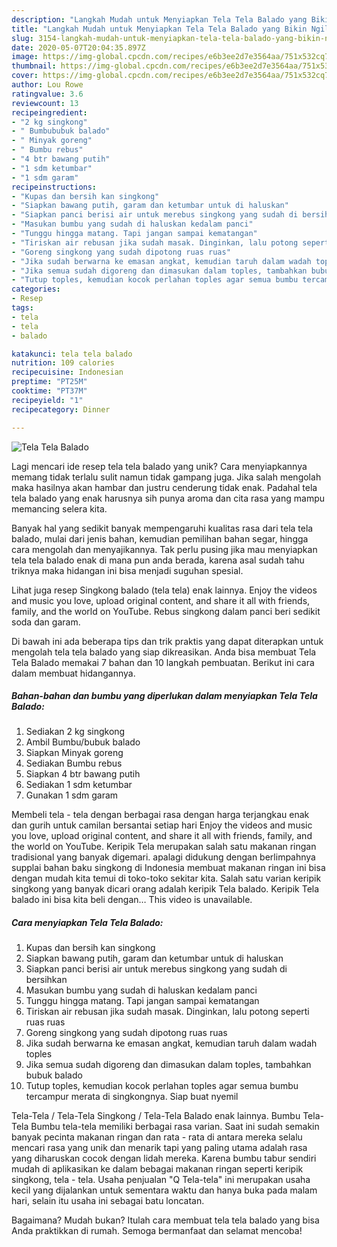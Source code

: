 ```yaml
---
description: "Langkah Mudah untuk Menyiapkan Tela Tela Balado yang Bikin Ngiler"
title: "Langkah Mudah untuk Menyiapkan Tela Tela Balado yang Bikin Ngiler"
slug: 3154-langkah-mudah-untuk-menyiapkan-tela-tela-balado-yang-bikin-ngiler
date: 2020-05-07T20:04:35.897Z
image: https://img-global.cpcdn.com/recipes/e6b3ee2d7e3564aa/751x532cq70/tela-tela-balado-foto-resep-utama.jpg
thumbnail: https://img-global.cpcdn.com/recipes/e6b3ee2d7e3564aa/751x532cq70/tela-tela-balado-foto-resep-utama.jpg
cover: https://img-global.cpcdn.com/recipes/e6b3ee2d7e3564aa/751x532cq70/tela-tela-balado-foto-resep-utama.jpg
author: Lou Rowe
ratingvalue: 3.6
reviewcount: 13
recipeingredient:
- "2 kg singkong"
- " Bumbububuk balado"
- " Minyak goreng"
- " Bumbu rebus"
- "4 btr bawang putih"
- "1 sdm ketumbar"
- "1 sdm garam"
recipeinstructions:
- "Kupas dan bersih kan singkong"
- "Siapkan bawang putih, garam dan ketumbar untuk di haluskan"
- "Siapkan panci berisi air untuk merebus singkong yang sudah di bersihkan"
- "Masukan bumbu yang sudah di haluskan kedalam panci"
- "Tunggu hingga matang. Tapi jangan sampai kematangan"
- "Tiriskan air rebusan jika sudah masak. Dinginkan, lalu potong seperti ruas ruas"
- "Goreng singkong yang sudah dipotong ruas ruas"
- "Jika sudah berwarna ke emasan angkat, kemudian taruh dalam wadah toples"
- "Jika semua sudah digoreng dan dimasukan dalam toples, tambahkan bubuk balado"
- "Tutup toples, kemudian kocok perlahan toples agar semua bumbu tercampur merata di singkongnya. Siap buat nyemil"
categories:
- Resep
tags:
- tela
- tela
- balado

katakunci: tela tela balado 
nutrition: 109 calories
recipecuisine: Indonesian
preptime: "PT25M"
cooktime: "PT37M"
recipeyield: "1"
recipecategory: Dinner

---
```



![Tela Tela Balado](https://img-global.cpcdn.com/recipes/e6b3ee2d7e3564aa/751x532cq70/tela-tela-balado-foto-resep-utama.jpg)

Lagi mencari ide resep tela tela balado yang unik? Cara menyiapkannya memang tidak terlalu sulit namun tidak gampang juga. Jika salah mengolah maka hasilnya akan hambar dan justru cenderung tidak enak. Padahal tela tela balado yang enak harusnya sih punya aroma dan cita rasa yang mampu memancing selera kita.

Banyak hal yang sedikit banyak mempengaruhi kualitas rasa dari tela tela balado, mulai dari jenis bahan, kemudian pemilihan bahan segar, hingga cara mengolah dan menyajikannya. Tak perlu pusing jika mau menyiapkan tela tela balado enak di mana pun anda berada, karena asal sudah tahu triknya maka hidangan ini bisa menjadi suguhan spesial.

Lihat juga resep Singkong balado (tela tela) enak lainnya. Enjoy the videos and music you love, upload original content, and share it all with friends, family, and the world on YouTube. Rebus singkong dalam panci beri sedikit soda dan garam.


Di bawah ini ada beberapa tips dan trik praktis yang dapat diterapkan untuk mengolah tela tela balado yang siap dikreasikan. Anda bisa membuat Tela Tela Balado memakai 7 bahan dan 10 langkah pembuatan. Berikut ini cara dalam membuat hidangannya.

<!--inarticleads1-->

##### Bahan-bahan dan bumbu yang diperlukan dalam menyiapkan Tela Tela Balado:

1. Sediakan 2 kg singkong
1. Ambil  Bumbu/bubuk balado
1. Siapkan  Minyak goreng
1. Sediakan  Bumbu rebus
1. Siapkan 4 btr bawang putih
1. Sediakan 1 sdm ketumbar
1. Gunakan 1 sdm garam


Membeli tela - tela dengan berbagai rasa dengan harga terjangkau enak dan gurih untuk camilan bersantai setiap hari Enjoy the videos and music you love, upload original content, and share it all with friends, family, and the world on YouTube. Keripik Tela merupakan salah satu makanan ringan tradisional yang banyak digemari. apalagi didukung dengan berlimpahnya supplai bahan baku singkong di Indonesia membuat makanan ringan ini bisa dengan mudah kita temui di toko-toko sekitar kita. Salah satu varian keripik singkong yang banyak dicari orang adalah keripik Tela balado. Keripik Tela balado ini bisa kita beli dengan… This video is unavailable. 

<!--inarticleads2-->

##### Cara menyiapkan Tela Tela Balado:

1. Kupas dan bersih kan singkong
1. Siapkan bawang putih, garam dan ketumbar untuk di haluskan
1. Siapkan panci berisi air untuk merebus singkong yang sudah di bersihkan
1. Masukan bumbu yang sudah di haluskan kedalam panci
1. Tunggu hingga matang. Tapi jangan sampai kematangan
1. Tiriskan air rebusan jika sudah masak. Dinginkan, lalu potong seperti ruas ruas
1. Goreng singkong yang sudah dipotong ruas ruas
1. Jika sudah berwarna ke emasan angkat, kemudian taruh dalam wadah toples
1. Jika semua sudah digoreng dan dimasukan dalam toples, tambahkan bubuk balado
1. Tutup toples, kemudian kocok perlahan toples agar semua bumbu tercampur merata di singkongnya. Siap buat nyemil


Tela-Tela / Tela-Tela Singkong / Tela-Tela Balado enak lainnya. Bumbu Tela-Tela Bumbu tela-tela memiliki berbagai rasa varian. Saat ini sudah semakin banyak pecinta makanan ringan dan rata - rata di antara mereka selalu mencari rasa yang unik dan menarik tapi yang paling utama adalah rasa yang diharuskan cocok dengan lidah mereka. Karena bumbu tabur sendiri mudah di aplikasikan ke dalam bebagai makanan ringan seperti keripik singkong, tela - tela. Usaha penjualan &#34;Q Tela-tela&#34; ini merupakan usaha kecil yang dijalankan untuk sementara waktu dan hanya buka pada malam hari, selain itu usaha ini sebagai batu loncatan. 

Bagaimana? Mudah bukan? Itulah cara membuat tela tela balado yang bisa Anda praktikkan di rumah. Semoga bermanfaat dan selamat mencoba!
